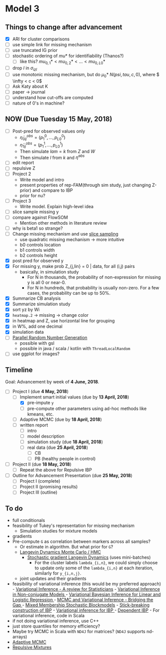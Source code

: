 # Model 3

## Things to change after advancement
- [X] ARI for cluster comparisons
- [ ] use simple link for missing mechanism
- [ ] use truncated IG prior
- [ ] stochastic ordering of $mu*$ for identifiability (Thanos?)
    - [ ] like this? $mu_{0,1}* < mu_{0,2}* < ... < mu_{0,L0}*$
- [ ] drop $l$ in $\sigma_{izl}$
- [ ] use monotonic missing mechanism, but do $\mu_{0}* ~ N(psi, tau, c, 0)$, where $ \infty < c < 0$
- [ ] Ask Katy about K
- [ ] paper -> journal
- [ ] understand how cut-offs are computed
- [ ] nature of 0's in machine?

## NOW (Due Tuesday 15 May, 2018)
- [ ] Post-pred for observed values only
    - $\tilde\eta_{0ij}^{obs} = (p^0_1,...,p^0_{L0})$
    - $\tilde\eta_{1ij}^{obs} = (p^1_1,...,p^1_{L0})$
    - Then simulate $lam=k$ from $Z$ and $W$
    - Then simulate $l$ from $k$ and $\tilde\eta^{obs}$
- [ ] edit report
- [ ] repulsive Z
- [ ] Project 2
    - Write model and intro
    - present properties of rep-FAM(through sim study, just changing Z-prior) and compare to IBP
    - prior for nu?
- [ ] Project 3
    - Write model. Explain high-level idea
- [ ] slice sample missing y
- [ ] compare against FlowSOM
    - Mention other methods in literature review
- [ ] why is beta1 so strange?
- [ ] Change missing mechanism and use [slice sampling][14]
    - use quadratic missing mechanism -> more intuitive
    - b0 controls location
    - b1 controls width
    - b2 controls height
- [x] post pred for observed y
- [x] For missing y, make prob Z_{j,lin} = 0 | data, for all (i,j) pairs
    - basically, in simulation study
        - For N in thousands, the probability of non-expression for missing y
          is all 0 or near-0.
        - For N in hundreds, that probability is usually non-zero. For a few
          cases, the probability can be up to 50%.
- [x] Summarize CB analysis
- [x] Summarize simulation study
- [x] sort yz by Wi
- [x] `heatmap.2` -> missing -> change color
- [x] in heatmap and Z, use horizontal line for grouping
- [x] in W%, add one decimal
- [x] simulation data 
- [ ] [Parallel Random Number Generation][13]
    - possible with gsl
    - possible in java / scala / kotlin with `ThreadLocalRandom`
- [ ] use ggplot for images?

## Timeline

Goal: Advancement by week of **4 June, 2018**.

- [ ] Project I (due **4 May, 2018**)
    - [ ] Implement smart initial values (due by **13 April, 2018**)
        - [x] pre-impute `y`
        - [ ] pre-compute other parameters using ad-hoc methods like kmeans, etc.
    - [ ] Adaptive MCMC  (due by **18 April, 2018**)
    - [ ] written report
        - [ ] intro
        - [ ] model description
        - [ ] simulation study (due **18 April, 2018**)
        - [ ] real data (due **25 April, 2018**)
            - [ ] CB
            - [ ] PB (healthy people in control)
- [ ] Project II (due **18 May, 2018**)
    - [ ] Repeat the above for Repulsive IBP
- [ ] Outline for Advancement Presentation (due **25 May, 2018**)
    - [ ] Project I (complete)
    - [ ] Project II (promising results)
    - [ ] Project III (outline)

## To do
- full conditionals
- feasibility of Tukey's representation for missing mechanism
    - Simulation studies for mixture models
- gradients
- Pre-compute `G` as correlation between markers across all samples?
  - Or estimate in algorithm. But what prior for `G`?
  - [Langevin Dynamics Monte Carlo / HMC][1]
      - [Stochastic gradient Langevin Dynamics][2] (uses mini-batches)
        - For the cluster labels `lambda_{i,n}`, we could simply 
          choose to update only some of the `lambda_{i,n}` at
          each iteration, similarly for `y_{i,n,j}`.
  - joint updates and their gradients
- feasibility of variational inference (this would be my preferred approach)
      - [Variational Inference - A review for Statisticians][3]
      - [Variational Inference in Non-conjugate Models ][9]
      - [Variational Bayesian Inference for Linear and Logistic Regression ][10]
      - [MCMC and Variational Inference - Bridging the Gap ][4]
      - [Mixed Membership Stochastic Blockmodels][5]
      - [Stick-breaking construction of IBP][6]
      - [Variational inference for IBP ][7]
      - [Dependent IBP][8]
      - For variational inference, code in Scala
- if not doing variational inference, use C++
- just store quantiles for memory efficiency?
- Maybe try MCMC in Scala with `ND4J` for matrices? (`ND4J` supports nd-arrays)
- [Adaptive MCMC][11]
- [Repulsive Mixtures][12]


[1]: https://arxiv.org/pdf/1206.1901.pdf
[2]: https://www.ics.uci.edu/~welling/publications/papers/stoclangevin_v6.pdf
[3]: https://arxiv.org/pdf/1601.00670.pdf
[4]: http://proceedings.mlr.press/v37/salimans15.pdf
[5]: http://www.cs.columbia.edu/~blei/papers/AiroldiBleiFienbergXing2008.pdf
[6]: http://mlg.eng.cam.ac.uk/zoubin/papers/TehGorGha07.pdf
[7]: http://ai.stanford.edu/~tadayuki/papers/doshivelez-miller-vangael-teh-aistats09.pdf
[8]: http://proceedings.mlr.press/v9/williamson10a/williamson10a.pdf
[9]: https://arxiv.org/pdf/1209.4360.pdf
[10]: https://arxiv.org/pdf/1310.5438.pdf
[11]: http://probability.ca/jeff/ftpdir/adaptex.pdf
[12]: https://arxiv.org/pdf/1204.5243.pdf
[13]: https://www.r-bloggers.com/parallel-random-number-generation-using-trng/
[14]: https://deepblue.lib.umich.edu/bitstream/handle/2027.42/74035/1467-9868.00179.pdf?sequence=1
